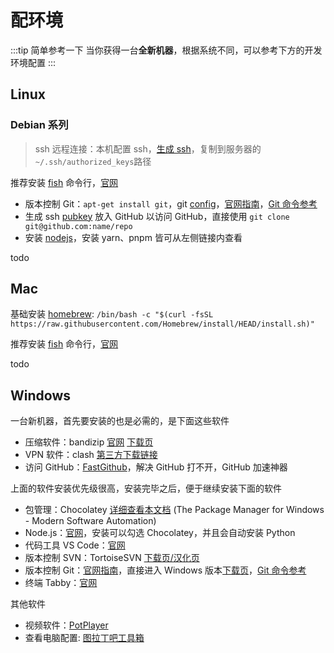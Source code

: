 # 配环境

:::tip 简单参考一下
当你获得一台**全新机器**，根据系统不同，可以参考下方的开发环境配置
:::

## Linux

### Debian 系列

> ssh 远程连接：本机配置 ssh，[生成 ssh](../code/os/linux/command#ssh-keygen)，复制到服务器的`~/.ssh/authorized_keys`路径

推荐安装 [fish](./cmd-line-tools/fish) 命令行，[官网](https://fishshell.com/)  

- 版本控制 Git：`apt-get install git`，git [config](../code-notes/version-ctrl/git#config)，[官网指南](https://git-scm.com/book/en/v2/Getting-Started-Installing-Git)，[Git 命令参考](../code-notes/version-ctrl/git)
- 生成 ssh [pubkey](./version-ctrl/github#generate-ssh) 放入 GitHub 以访问 GitHub，直接使用 `git clone git@github.com:name/repo`
- 安装 [nodejs](../code/front-end/webtools#node)，安装 yarn、pnpm 皆可从左侧链接内查看

todo

## Mac

基础安装 [homebrew](https://brew.sh): `/bin/bash -c "$(curl -fsSL https://raw.githubusercontent.com/Homebrew/install/HEAD/install.sh)"`

推荐安装 [fish](./cmd-line-tools/fish) 命令行，[官网](https://fishshell.com/)  

todo

## Windows

一台新机器，首先要安装的也是必需的，是下面这些软件

- 压缩软件：bandizip [官网](https://www.bandisoft.com/bandizip/) [下载页](https://www.bandisoft.com/bandizip/dl.php?web)
- VPN 软件：clash [第三方下载链接](https://zmssr.lanzoum.com/ie1is16ec5uj) <Badge type="tip" text="开发者必备" />
- 访问 GitHub：[FastGithub](https://github.com/WangGithubUser/FastGitHub/releases/)，解决 GitHub 打不开，GitHub 加速神器

上面的软件安装优先级很高，安装完毕之后，便于继续安装下面的软件

- 包管理：Chocolatey [详细查看本文档](../code/os/windows/chocolatey) (The Package Manager for Windows - Modern Software Automation)  <Badge type="warning" text="非必需" />
- Node.js：[官网](https://nodejs.org/)，安装可以勾选 Chocolatey，并且会自动安装 Python
- 代码工具 VS Code：[官网](https://code.visualstudio.com/)
- 版本控制 SVN：TortoiseSVN [下载页/汉化页](https://tortoisesvn.net/downloads.html)
- 版本控制 Git：[官网指南](https://git-scm.com/book/en/v2/Getting-Started-Installing-Git)，直接进入 Windows 版本[下载页](https://git-scm.com/download/win)，[Git 命令参考](../code-notes/version-ctrl/git)
- 终端 Tabby：[官网](https://tabby.sh/)

其他软件

- 视频软件：[PotPlayer](https://potplayer.info/download/)
- 查看电脑配置: [图拉丁吧工具箱](https://www.tbtool.cn/)
